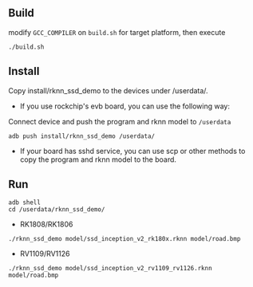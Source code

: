 ## Build

modify `GCC_COMPILER` on `build.sh` for target platform, then execute

```
./build.sh
```

## Install

Copy install/rknn_ssd_demo to the devices under /userdata/.

- If you use rockchip's evb board, you can use the following way:

Connect device and push the program and rknn model to `/userdata`

```
adb push install/rknn_ssd_demo /userdata/
```

- If your board has sshd service, you can use scp or other methods to copy the program and rknn model to the board.


## Run

```
adb shell
cd /userdata/rknn_ssd_demo/
```

- RK1808/RK1806
```
./rknn_ssd_demo model/ssd_inception_v2_rk180x.rknn model/road.bmp
```

- RV1109/RV1126
```
./rknn_ssd_demo model/ssd_inception_v2_rv1109_rv1126.rknn model/road.bmp
```
